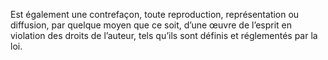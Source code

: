 Est également une contrefaçon, toute reproduction, représentation ou diffusion, par quelque moyen que ce soit, d’une œuvre de l’esprit en violation des droits de l’auteur, tels qu’ils sont définis et réglementés par la loi.